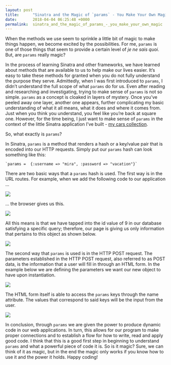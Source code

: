 ```yaml
---
layout: post
title:      "Sinatra and the Magic of `params` - You Make Your Own Magic"
date:       2018-04-04 06:25:48 +0000
permalink:  sinatra_and_the_magic_of_params_-_you_make_your_own_magic
---
```



When the methods we use seem to sprinkle a little bit of magic to make things happen, we become excited by the possibilities.  For me, `params` is one of those things that seem to provide a certain level of *je ne sais quoi*.  But, are `params` really magic?  

In the process of learning Sinatra and other frameworks, we have learned about methods that are available to us to help make our lives easier. It’s easy to take these methods for granted when you do not fully understand the purpose they serve. Admittedly, when I was first introduced to `params`, I didn’t understand the full scope of what `params` do for us.  Even after reading and researching and investigating, trying to make sense of `params` is not so simple.  `params` as a concept is cloaked in layers of mystery.  Once you’ve peeled away one layer, another one appears, further complicating my basic understanding of what it all means, what it does and where it comes from.  Just when you think you understand, you feel like you’re back at square one.  However, for the time being, I just want to make sense of `params` in the context of the little Sinatra application I’ve built - [my cars collection](https://github.com/yomi413/sinatra_project_final).

So, what exactly is `params`?  

In Sinatra, `params` is a method that renders a hash or a key/value pair that is encoded into our HTTP requests. Simply put our `params` hash can look something like this:  
	
	`params =  {:username => "mira", :password => "vacation"}`  

There are two basic ways that a `params` hash is used.  The first way is in the URL routes.  For example, when we add the following code to our application ...

![](https://i.imgur.com/WCqGQBU.png)

 
   ... the browser gives us this.

![](https://i.imgur.com/bvjAogS.png)


All this means is that we have tapped into the id value of 9 in our database satisfying a specific query; therefore, our page is giving us only information that pertains to this object as shown below.

![](https://i.imgur.com/rPGkzeX.png)


The second way that `params` is used is in the HTTP POST request.  The parameters established in the HTTP POST request, also referred to as POST data, is the information that a user will fill in through an HTML form.  In the example below we are defining the parameters we want our new object to have upon instantiation.

![](https://i.imgur.com/sysLhVh.png)


The HTML form itself is able to access the `params` keys through the name attribute.  The values that correspond to said keys will be the input from the user.

![](https://i.imgur.com/e7wpCTA.png)


In conclusion, through `params` we are given the power to produce dynamic code in our web applications.  In turn, this allows for our program to make proper connections and to establish a flow for how to write, read and apply good code.  I think that this is a good first step in beginning to understand `params` and what a powerful piece of code it is.  So is it magic?  Sure, we can think of it as magic, but in the end the magic only works if you know how to use it and the power it holds.  Happy coding!




